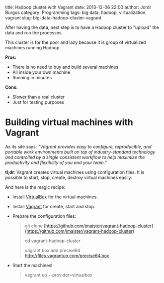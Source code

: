 title: Hadoop cluster with Vagrant
date: 2013-12-06 22:00
author: Jordi Burgos
category: Programming
tags: big data, hadoop, virtualization, vagrant
slug: big-data-hadoop-cluster-vagrant

After having the data, next step is to have a Hadoop cluster to "upload" the data and run the processes.

This cluster is for the poor and lazy because it is group of virtualized machines running Hadoop.

**Pros:**

* There is no need to buy and build several machines
* All inside your own machine
* Running in minutes

**Cons:**

* Slower than a real cluster
* Just for testing purposes


Building virtual machines with Vagrant
======================================

As its site says: *"Vagrant provides easy to configure, reproducible, and portable work environments built on top of industry-standard technology and controlled by a single consistent workflow to help maximize the productivity and flexibility of you and your team."*

**tl;dr**: Vagrant creates virtual machines using configuration files. It is possible to start, stop, create, destroy virtual machines easily.

And here is the magic recipe:

* Install [VirtualBox](https://www.virtualbox.org/wiki/Downloads) for the virtual machines.
* Install [Vagrant](http://downloads.vagrantup.com/) for create, start and stop.
* Prepare the configuration files:

    > git clone [https://github.com/jmaister/vagrant-hadoop-cluster](https://github.com/jmaister/vagrant-hadoop-cluster)
    >
    > cd vagrant-hadoop-cluster
    >
    > vagrant box add precise64 http://files.vagrantup.com/precise64.box

* Start the machines!

    > vagrant up --provider=virtualbox
